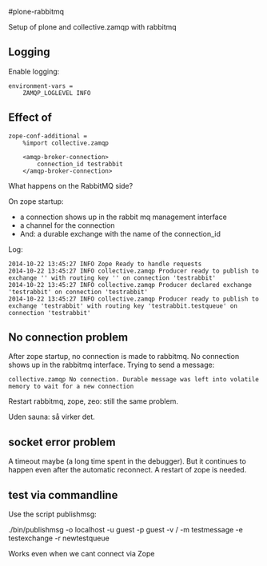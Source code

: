 #plone-rabbitmq

Setup of plone and collective.zamqp with rabbitmq


## Logging

Enable logging:

    environment-vars =
        ZAMQP_LOGLEVEL INFO


##  Effect of 

    zope-conf-additional =
        %import collective.zamqp

        <amqp-broker-connection>
            connection_id testrabbit
        </amqp-broker-connection>

What happens on the RabbitMQ side?

On zope startup:
- a connection shows up in the rabbit mq management interface
- a channel for the connection
- And: a durable exchange with the name of the connection_id 

Log:

    2014-10-22 13:45:27 INFO Zope Ready to handle requests
    2014-10-22 13:45:27 INFO collective.zamqp Producer ready to publish to exchange '' with routing key '' on connection 'testrabbit'
    2014-10-22 13:45:27 INFO collective.zamqp Producer declared exchange 'testrabbit' on connection 'testrabbit'
    2014-10-22 13:45:27 INFO collective.zamqp Producer ready to publish to exchange 'testrabbit' with routing key 'testrabbit.testqueue' on connection 'testrabbit'



## No connection problem
After zope startup, no connection is made to rabbitmq. No connection shows up in the rabbitmq interface.
Trying to send a message: 
    
    collective.zamqp No connection. Durable message was left into volatile memory to wait for a new connection

Restart rabbitmq, zope, zeo: still the same problem.

Uden sauna: så virker det.

## socket error problem
A timeout maybe (a long time spent in the debugger).
But it continues to happen even after the automatic reconnect.
A restart of zope is needed.


## test via commandline
Use the script publishmsg:

./bin/publishmsg -o localhost -u guest -p guest -v / -m testmessage -e testexchange -r newtestqueue

Works even when we cant connect via Zope


